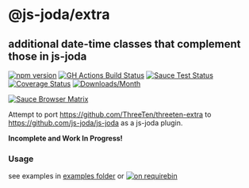 # @js-joda/extra

## additional date-time classes that complement those in js-joda

[![npm version](https://badge.fury.io/js/%40js-joda%2Fextra.svg)](https://badge.fury.io/js/%40js-joda%2Fextra)
[![GH Actions Build Status](https://github.com/js-joda/js-joda/actions/workflows/tests.yaml/badge.svg?branch=main)](https://github.com/js-joda/js-joda/actions)
[![Sauce Test Status](https://saucelabs.com/buildstatus/js-joda)](https://saucelabs.com/u/js-joda)
[![Coverage Status](https://coveralls.io/repos/js-joda/js-joda/badge.svg?branch=main&service=github)](https://coveralls.io/github/js-joda/js-joda?branch=main)
[![Downloads/Month](https://img.shields.io/npm/dm/%40js-joda%2Fextra.svg)](https://img.shields.io/npm/dm/%40js-joda%2Fextra.svg)

[![Sauce Browser Matrix](https://saucelabs.com/browser-matrix/js-joda.svg?branch=main&42)](https://saucelabs.com/u/js-joda)

Attempt to port https://github.com/ThreeTen/threeten-extra to https://github.com/js-joda/js-joda as a js-joda plugin.

**Incomplete and Work In Progress!**

### Usage ###

see examples in  [examples folder](examples/) or [![on requirebin](http://requirebin.com/badge.png)](http://requirebin.com/?gist=38e66bbb34d477a698be12f097a8a9f3)
